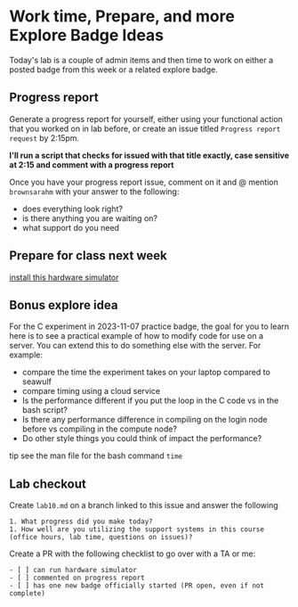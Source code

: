 # Work time, Prepare, and more Explore Badge Ideas

Today's lab is a couple of admin items and then time to work on 
either a posted badge from this week or a related explore badge.  

## Progress report

Generate a progress report for yourself, either using your functional action that you worked on in lab before, or create an issue titled `Progress report request` by 2:15pm. 

**I'll run a script that checks for issued with that title exactly, case sensitive at 2:15 and comment with a progress report**

Once you have your progress report issue, comment on it and @ mention `brownsarahm` with your answer to the following: 
- does everything look right?
- is there anything you are waiting on?
- what support do you need

## Prepare for class next week

 [install this hardware simulator](https://www.nand2tetris.org/software)

## Bonus explore idea

For the C experiment in 2023-11-07 practice badge, the goal for you to learn here is to see a practical example of how to modify code for use on a server. You can extend this to do something else with the server.  For example: 
- compare the time the experiment takes on your laptop compared to seawulf
- compare timing using a cloud service
- Is the performance different if you put the loop in the C code vs in the bash script? 
- Is there any performance difference in compiling on the login node before vs compiling in the compute node?
- Do other style things you could think of impact the performance?

tip see the man file for the bash command `time`


## Lab checkout 

Create `lab10.md` on a branch linked to this issue and answer the following 

```
1. What progress did you make today? 
1. How well are you utilizing the support systems in this course (office hours, lab time, questions on issues)?
```

Create a PR with the following checklist to go over with a TA or me:

```
- [ ] can run hardware simulator
- [ ] commented on progress report
- [ ] has one new badge officially started (PR open, even if not complete)
```